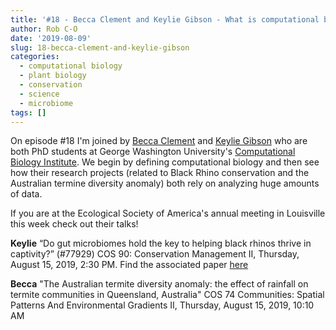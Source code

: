 ```yaml
---
title: '#18 - Becca Clement and Keylie Gibson - What is computational biology?'
author: Rob C-O
date: '2019-08-09'
slug: 18-becca-clement-and-keylie-gibson
categories:
  - computational biology
  - plant biology
  - conservation
  - science
  - microbiome
tags: []
---
```


On episode #18 I'm joined by [Becca Clement](https://twitter.com/BeccasBugs) and [Keylie Gibson](https://twitter.com/gibsonkeylie?lang=en) who are both PhD students at George Washington University's [Computational Biology Institute](https://cbi.gwu.edu/). We begin by defining computational biology and then see how their research projects (related to Black Rhino conservation and the Australian termine diversity anomaly) both rely on analyzing huge amounts of data.

If you are at the Ecological Society of America's annual meeting in Louisville this week check out their talks!

**Keylie** “Do gut microbiomes hold the key to helping black rhinos thrive in captivity?” (#77929) COS 90: Conservation Management II, Thursday, August 15, 2019, 2:30 PM.  Find the associated paper [here](https://www.nature.com/articles/s41598-019-43875-3)

**Becca** "The Australian termite diversity anomaly: the effect of rainfall on termite communities in Queensland, Australia"
COS 74 Communities: Spatial Patterns And Environmental Gradients II, Thursday, August 15, 2019, 10:10 AM

